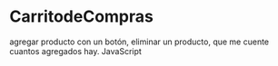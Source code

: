 # CarritodeCompras
agregar producto con un botón, eliminar un producto, que me cuente cuantos agregados hay. JavaScript
